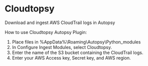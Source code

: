 # Cloudtopsy

Download and ingest AWS CloudTrail logs in Autopsy<br />

How to use Cloudtopsy Autopsy Plugin:<br />

1. Place files in %AppData%\Roaming\Autopsy\Python_modules
2. In Configure Ingest Modules, select Cloudtopsy.
3. Enter the name of the S3 bucket containing the CloudTrail logs.
4. Enter your AWS Access key, Secret key, and AWS region.

